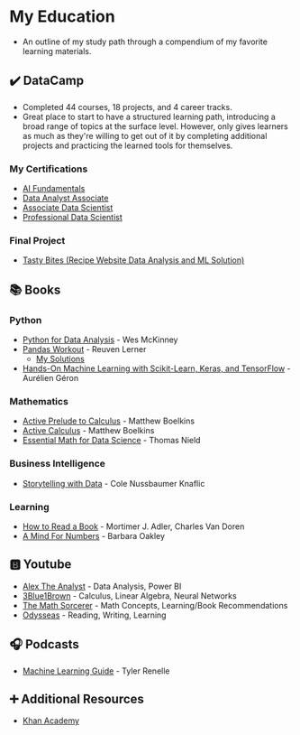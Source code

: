 # My Education
- An outline of my study path through a compendium of my favorite learning materials.

## :heavy_check_mark: DataCamp
- Completed 44 courses, 18 projects, and 4 career tracks.
- Great place to start to have a structured learning path, introducing a broad range of topics at the surface level. However, only gives learners as much as they're willing to get out of it by completing additional projects and practicing the learned tools for themselves.
### My Certifications
- [AI Fundamentals](https://www.datacamp.com/skill-verification/AIF0028904500437)
- [Data Analyst Associate](https://www.datacamp.com/certificate/DAA0015692242786)
- [Associate Data Scientist](https://www.datacamp.com/certificate/DSA0017774922440)
- [Professional Data Scientist](https://www.datacamp.com/certificate/DS0029637800013)
### Final Project
  - [Tasty Bites (Recipe Website Data Analysis and ML Solution)](https://github.com/robprob/tasty-bites)

## :books: Books
### Python
- [Python for Data Analysis](https://www.oreilly.com/library/view/python-for-data/9781098104023/) - Wes McKinney
- [Pandas Workout](https://www.manning.com/books/pandas-workout)  - Reuven Lerner
  - [My Solutions](https://github.com/robprob/pandas-workout)
- [Hands-On Machine Learning with Scikit-Learn, Keras, and TensorFlow](https://www.oreilly.com/library/view/hands-on-machine-learning/9781098125967/) - Aurélien Géron
### Mathematics
- [Active Prelude to Calculus](https://activecalculus.org/prelude/book-1.html) - Matthew Boelkins
- [Active Calculus](https://activecalculus.org/single/book-1.html) - Matthew Boelkins
- [Essential Math for Data Science](https://www.oreilly.com/library/view/essential-math-for/9781098102920/) - Thomas Nield
### Business Intelligence
- [Storytelling with Data](https://www.storytellingwithdata.com/books) - Cole Nussbaumer Knaflic
### Learning
- [How to Read a Book](https://en.wikipedia.org/wiki/How_to_Read_a_Book) - Mortimer J. Adler, Charles Van Doren
- [A Mind For Numbers](https://www.amazon.com/Mind-Numbers-Science-Flunked-Algebra-ebook/dp/B00G3L19ZU) - Barbara Oakley


## :b: Youtube
- [Alex The Analyst](https://www.youtube.com/@AlexTheAnalyst/videos) - Data Analysis, Power BI
- [3Blue1Brown](https://www.youtube.com/@3blue1brown) - Calculus, Linear Algebra, Neural Networks
- [The Math Sorcerer](https://www.youtube.com/@TheMathSorcerer/videos) - Math Concepts, Learning/Book Recommendations
- [Odysseas](https://www.youtube.com/@odysseas__/featured) - Reading, Writing, Learning

## :headphones: Podcasts
- [Machine Learning Guide](https://ocdevel.com/mlg) - Tyler Renelle

## :heavy_plus_sign: Additional Resources
- [Khan Academy](https://www.khanacademy.org/)
